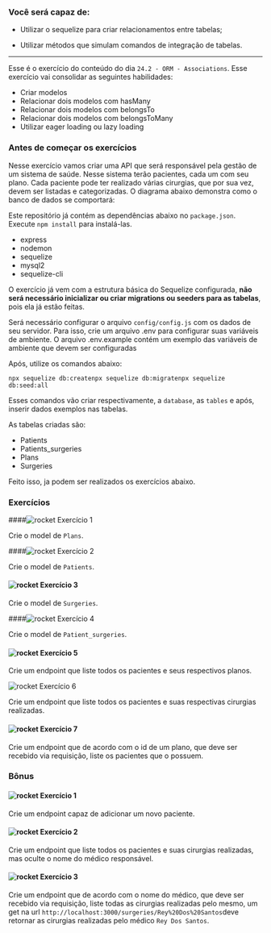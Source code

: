### Você será capaz de:

- Utilizar o sequelize para criar relacionamentos entre tabelas;

- Utilizar métodos que simulam comandos de integração de tabelas.

---

Esse é o exercício do conteúdo do dia `24.2 - ORM - Associations`. Esse exercício vai consolidar as seguintes habilidades:

- Criar modelos
- Relacionar dois modelos com hasMany
- Relacionar dois modelos com belongsTo
- Relacionar dois modelos com belongsToMany
- Utilizar eager loading ou lazy loading

### Antes de começar os exercícios

Nesse exercício vamos criar uma API que será responsável pela gestão de um sistema de saúde. Nesse sistema terão pacientes, cada um com seu plano. Cada paciente pode ter realizado várias cirurgias, que por sua vez, devem ser listadas e categorizadas. O diagrama abaixo demonstra como o banco de dados se comportará:



Este repositório já contém as dependências abaixo no `package.json`. Execute `npm install` para instalá-las.

- express
- nodemon
- sequelize
- mysql2
- sequelize-cli

O exercício já vem com a estrutura básica do Sequelize configurada, **não será necessário inicializar ou criar migrations ou seeders para as tabelas**, pois ela já estão feitas.

Será necessário configurar o arquivo `config/config.js` com os dados de seu servidor. Para isso, crie um arquivo .env para configurar suas variáveis de ambiente. O arquivo .env.example contém um exemplo das variáveis de ambiente que devem ser configuradas

Após, utilize os comandos abaixo:

```shell
npx sequelize db:createnpx sequelize db:migratenpx sequelize db:seed:all
```

Esses comandos vão criar respectivamente, a `database`, as `tables` e após, inserir dados exemplos nas tabelas.

As tabelas criadas são:

- Patients
- Patients_surgeries
- Plans
- Surgeries

Feito isso, ja podem ser realizados os exercícios abaixo.

### Exercícios

####![rocket](https://github.githubassets.com/images/icons/emoji/unicode/1f680.png) Exercício 1

Crie o model de `Plans`.

####![rocket](https://github.githubassets.com/images/icons/emoji/unicode/1f680.png) Exercício 2

Crie o model de `Patients`.

#### ![rocket](https://github.githubassets.com/images/icons/emoji/unicode/1f680.png) Exercício 3

Crie o model de `Surgeries`.

####![rocket](https://github.githubassets.com/images/icons/emoji/unicode/1f680.png) Exercício 4

Crie o model de `Patient_surgeries`.

#### ![rocket](https://github.githubassets.com/images/icons/emoji/unicode/1f680.png) Exercício 5

Crie um endpoint que liste todos os pacientes e seus respectivos planos.

![rocket](https://github.githubassets.com/images/icons/emoji/unicode/1f680.png) Exercício 6

Crie um endpoint que liste todos os pacientes e suas respectivas cirurgias realizadas.

#### ![rocket](https://github.githubassets.com/images/icons/emoji/unicode/1f680.png) Exercício 7

Crie um endpoint que de acordo com o id de um plano, que deve ser recebido via requisição, liste os pacientes que o possuem.

### Bônus

#### ![rocket](https://github.githubassets.com/images/icons/emoji/unicode/1f680.png) Exercício 1

Crie um endpoint capaz de adicionar um novo paciente.

#### ![rocket](https://github.githubassets.com/images/icons/emoji/unicode/1f680.png) Exercício 2

Crie um endpoint que liste todos os pacientes e suas cirurgias realizadas, mas oculte o nome do médico responsável.

#### ![rocket](https://github.githubassets.com/images/icons/emoji/unicode/1f680.png) Exercício 3

Crie um endpoint que de acordo com o nome do médico, que deve ser recebido via requisição, liste todas as cirurgias realizadas pelo mesmo, um get na url `http://localhost:3000/surgeries/Rey%20Dos%20Santos`deve retornar as cirurgias realizadas pelo médico `Rey Dos Santos`.
